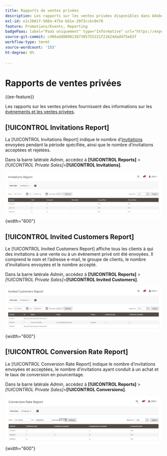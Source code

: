 ```yaml
---
title: Rapports de ventes privées
description: Les rapports sur les ventes privées disponibles dans Adobe Commerce fournissent des informations utiles sur les événements et les ventes privées.
exl-id: e1c2b01f-500a-475e-b61e-20f3ccbc0e70
feature: Promotions/Events, Reporting
badgePaas: label="PaaS uniquement" type="Informative" url="https://experienceleague.adobe.com/en/docs/commerce/user-guides/product-solutions" tooltip="S’applique uniquement aux projets Adobe Commerce on Cloud (infrastructure PaaS gérée par Adobe) et aux projets On-premise."
source-git-commit: c406add80981387305755221f21624dad475e63f
workflow-type: tm+mt
source-wordcount: '153'
ht-degree: 0%

---
```


# Rapports de ventes privées

{{ee-feature}}

Les rapports sur les ventes privées fournissent des informations sur les [événements et les ventes privées](../merchandising-promotions/events-private-sales.md).

## [!UICONTROL Invitations Report]

La [!UICONTROL Invitations Report] indique le nombre d’[invitations](../merchandising-promotions/invitations.md) envoyées pendant la période spécifiée, ainsi que le nombre d’invitations acceptées et rejetées.

Dans la barre latérale _Admin_, accédez à **[!UICONTROL Reports]** > _[!UICONTROL Private Sales]_>**[!UICONTROL Invitations]**.

![Rapport des invitations](./assets/private-sales-invitations.png){width="600"}

## [!UICONTROL Invited Customers Report]

Le [!UICONTROL Invited Customers Report] affiche tous les clients à qui des invitations à une vente ou à un événement privé ont été envoyées. Il comprend le nom et l’adresse e-mail, le groupe de clients, le nombre d’invitations envoyées et le nombre accepté.

Dans la barre latérale _Admin_, accédez à **[!UICONTROL Reports]** > _[!UICONTROL Private Sales]_>**[!UICONTROL Invited Customers]**.

![Rapport Clients invités](./assets/private-sales-invited-customers.png){width="600"}

## [!UICONTROL Conversion Rate Report]

Le [!UICONTROL Conversion Rate Report] indique le nombre d’invitations envoyées et acceptées, le nombre d’invitations ayant conduit à un achat et le taux de conversion en pourcentage.

Dans la barre latérale _Admin_, accédez à **[!UICONTROL Reports]** > _[!UICONTROL Private Sales]_>**[!UICONTROL Conversions]**.

![Rapport Taux De Conversion](./assets/private-sales-conversions.png){width="600"}
